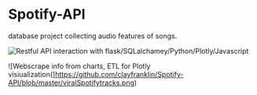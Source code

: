 # Spotify-API
database project collecting audio features of songs.  

![Restful API interaction with flask/SQLalchamey/Python/Plotly/Javascript](https://github.com/clayfranklin/Spotify-API/blob/master/TopCharts_features.png)

![Webscrape info from charts, ETL for Plotly visiualization(]https://github.com/clayfranklin/Spotify-API/blob/master/viralSpotifytracks.png)
